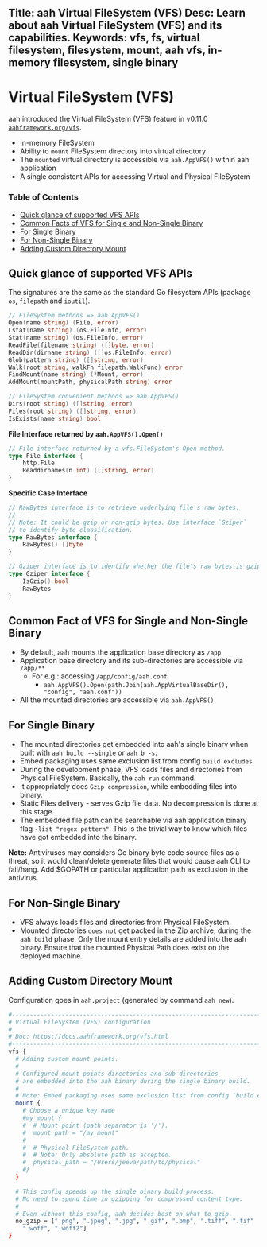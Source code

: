 Title: aah Virtual FileSystem (VFS)
Desc: Learn about aah Virtual FileSystem (VFS) and its capabilities.
Keywords: vfs, fs, virtual filesystem, filesystem, mount, aah vfs, in-memory filesystem, single binary
---
# Virtual FileSystem (VFS)

aah introduced the Virtual FileSystem (VFS) feature in <span class="badge lb-sm">v0.11.0</span> [`aahframework.org/vfs`](https://github.com/go-aah/vfs).

  * In-memory FileSystem
  * Ability to `mount` FileSystem directory into virtual directory
  * The `mounted` virtual directory is accessible via `aah.AppVFS()` within aah application
  * A single consistent APIs for accessing Virtual and Physical FileSystem

### Table of Contents

  * [Quick glance of supported VFS APIs](#quick-glance-of-supported-vfs-apis)
  * [Common Facts of VFS for Single and Non-Single Binary](#common-fact-of-vfs-with-single-and-non-single-binary)
  * [For Single Binary](#for-single-binary)
  * [For Non-Single Binary](#for-non-single-binary)
  * [Adding Custom Directory Mount](#adding-custom-directory-mount)

## Quick glance of supported VFS APIs

The signatures are the same as the standard Go filesystem APIs (package `os`, `filepath` and `ioutil`).

```go
// FileSystem methods => aah.AppVFS()
Open(name string) (File, error)
Lstat(name string) (os.FileInfo, error)
Stat(name string) (os.FileInfo, error)
ReadFile(filename string) ([]byte, error)
ReadDir(dirname string) ([]os.FileInfo, error)
Glob(pattern string) ([]string, error)
Walk(root string, walkFn filepath.WalkFunc) error
FindMount(name string) (*Mount, error)
AddMount(mountPath, physicalPath string) error

// FileSystem convenient methods => aah.AppVFS()
Dirs(root string) ([]string, error)
Files(root string) ([]string, error)
IsExists(name string) bool
```

**File Interface returned by `aah.AppVFS().Open()`**

```go
// File interface returned by a vfs.FileSystem's Open method.
type File interface {
	http.File
	Readdirnames(n int) ([]string, error)
}
```

**Specific Case Interface**

```go
// RawBytes interface is to retrieve underlying file's raw bytes.
//
// Note: It could be gzip or non-gzip bytes. Use interface `Gziper`
// to identify byte classification.
type RawBytes interface {
	RawBytes() []byte
}

// Gziper interface is to identify whether the file's raw bytes is gzipped or not.
type Gziper interface {
	IsGzip() bool
	RawBytes
}
```

## Common Fact of VFS for Single and Non-Single Binary

  * By default, aah mounts the application base directory as `/app`.
  * Application base directory and its sub-directories are accessible via `/app/**`
    - For e.g.: accessing `/app/config/aah.conf`
      - `aah.AppVFS().Open(path.Join(aah.AppVirtualBaseDir(), "config", "aah.conf"))`
  * All the mounted directories are accessible via `aah.AppVFS()`.

## For Single Binary

  * The mounted directories get embedded into aah's single binary when built with `aah build --single` or `aah b -s`.
  * Embed packaging uses same exclusion list from config `build.excludes`.
  * During the development phase, VFS loads files and directories from Physical FileSystem. Basically, the `aah run` command.
  * It appropriately does `Gzip compression`, while embedding files into binary.
  * Static Files delivery - serves Gzip file data. No decompression is done at this stage.
  * The embedded file path can be searchable via aah application binary flag `-list "regex pattern"`. This is the trivial way to know which files have got embedded into the binary.

<div class="alert alert-info-yellow">
<p><strong>Note:</strong> Antiviruses may considers Go binary byte code source files as a threat, so it would clean/delete generate files that would cause aah CLI to fail/hang. Add $GOPATH or particular application path as exclusion in the antivirus.</p>
</div>

## For Non-Single Binary

  * VFS always loads files and directories from Physical FileSystem.
  * Mounted directories `does not` get packed in the Zip archive, during the `aah build` phase. Only the mount entry details  are added into the aah binary. Ensure that the mounted Physical Path does exist on the deployed machine.

## Adding Custom Directory Mount

Configuration goes in `aah.project` (generated by command `aah new`).

```bash
#------------------------------------------------------------------------
# Virtual FileSystem (VFS) configuration
#
# Doc: https://docs.aahframework.org/vfs.html
#------------------------------------------------------------------------
vfs {
  # Adding custom mount points.
  #
  # Configured mount points directories and sub-directories
  # are embedded into the aah binary during the single binary build.
  #
  # Note: Embed packaging uses same exclusion list from config `build.excludes`.
  mount {
    # Choose a unique key name
    #my_mount {
    #  # Mount point (path separator is '/').
    #  mount_path = "/my_mount"
    #
    #  # Physical FileSystem path.
    #  # Note: Only absolute path is accepted.
    #  physical_path = "/Users/jeeva/path/to/physical"
    #}
  }

  # This config speeds up the single binary build process.
  # No need to spend time in gzipping for compressed content type.
  #
  # Even without this config, aah decides best on what to gzip.
  no_gzip = [".png", ".jpeg", ".jpg", ".gif", ".bmp", ".tiff", ".tif"
    ".woff", ".woff2"]
}
```

